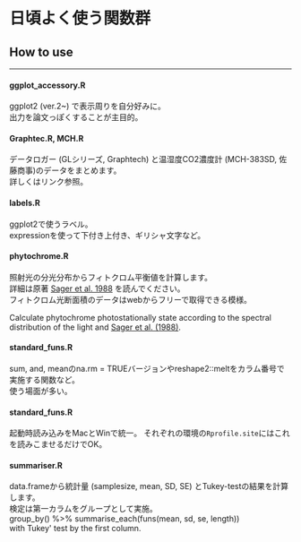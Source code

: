 # 日頃よく使う関数群

## How to use
---------
#### ggplot_accessory.R
ggplot2 (ver.2~) で表示周りを自分好みに。  
出力を論文っぽくすることが主目的。

#### Graphtec.R, MCH.R
データロガー (GLシリーズ, Graphtech) と温湿度CO2濃度計 (MCH-383SD, 佐藤商事)のデータをまとめます。  
詳しくは<a>リンク</a>参照。

#### labels.R
ggplot2で使うラベル。  
expressionを使って下付き上付き、ギリシャ文字など。  

#### phytochrome.R
照射光の分光分布からフィトクロム平衡値を計算します。  
詳細は原著 [Sager et al. 1988](https://www.google.co.jp/search?q=Sager+1988+%22Photosynthetic+Efficiency+and+Phytochrome+Photo+Equilibrium+Determination+Using+Spectral+Data%22&oq=Sager+1988+%22Photosynthetic+Efficiency+and+Phytochrome+Photo+Equilibrium+Determination+Using+Spectral+Data%22&aqs=chrome..69i57j69i60.225j0j4&sourceid=chrome&es_sm=91&ie=UTF-8) を読んでください。  
フィトクロム光断面積のデータはwebからフリーで取得できる模様。  

Calculate phytochrome photostationally state according to the spectral distribution of the light and [Sager et al. (1988)](https://www.google.co.jp/search?q=Sager+1988+%22Photosynthetic+Efficiency+and+Phytochrome+Photo+Equilibrium+Determination+Using+Spectral+Data%22&oq=Sager+1988+%22Photosynthetic+Efficiency+and+Phytochrome+Photo+Equilibrium+Determination+Using+Spectral+Data%22&aqs=chrome..69i57j69i60.225j0j4&sourceid=chrome&es_sm=91&ie=UTF-8).  

#### standard_funs.R
sum, and, meanのna.rm = TRUEバージョンやreshape2::meltをカラム番号で実施する関数など。  
使う場面が多い。

#### standard_funs.R
起動時読み込みをMacとWinで統一。
それぞれの環境の`Rprofile.site`にはこれを読みこませるだけでOK。

#### summariser.R
data.frameから統計量 (samplesize, mean, SD, SE) とTukey-testの結果を計算します。  
検定は第一カラムをグループとして実施。  
group_by() %>% summarise_each(funs(mean, sd, se, length))  
with Tukey' test by the first column.   